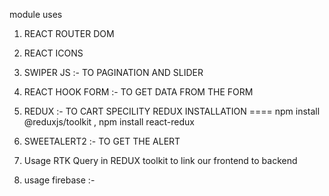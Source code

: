 
module uses 
1. REACT ROUTER DOM 
2. REACT ICONS 
3. SWIPER JS :- TO PAGINATION AND SLIDER 
4. REACT HOOK FORM :- TO GET DATA FROM THE FORM 
5. REDUX :- TO CART SPECILITY 
            REDUX INSTALLATION ==== npm install @reduxjs/toolkit , npm install react-redux

6. SWEETALERT2 :- TO GET THE ALERT 
7. Usage RTK Query in REDUX toolkit to link our frontend to backend 
8. usage firebase :- 